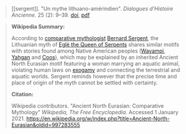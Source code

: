 > [[sergent]].  "Un mythe lithuano-amérindien". *Dialogues d'Histoire Ancienne*. 25 (2): 9–39. [doi](https://doi.org/10.3406%2Fdha.1999.1536), [pdf](a/b-sergent1999.pdf)


> **Wikipedia Summary:**
>  
> According to [comparative mythologist](https://en.wikipedia.org/wiki/Comparative-mythology "Comparative mythology") [Bernard Sergent](https://en.wikipedia.org/wiki/Bernard-Sergent "Bernard Sergent"), the Lithuanian myth of [Eglė the Queen of Serpents](https://en.wikipedia.org/wiki/Egl%C4%97-the-Queen-of-Serpents "Eglė the Queen of Serpents") shares similar motifs with stories found among Native American peoples ([Wayampi](https://en.wikipedia.org/wiki/Wayampi "Wayampi"), [Yahgan](https://en.wikipedia.org/wiki/Yaghan-people "Yaghan people") and [Coos](https://en.wikipedia.org/wiki/Coos-people "Coos people")), which may be explained by an inherited Ancient North Eurasian motif featuring a woman marrying an aquatic animal, violating human laws on [exogamy](https://en.wikipedia.org/wiki/Exogamy "Exogamy") and connecting the terrestrial and aquatic worlds. Sergent reminds however that the precise time and place of origin of the myth cannot be settled with certainty.
>  
> **Citation:**
> 
> Wikipedia contributors. "Ancient North Eurasian: Comparative Mythology" *Wikipedia, The Free Encyclopedia*. Accessed 1 January 2021. <https://en.wikipedia.org/w/index.php?title=Ancient-North-Eurasian&oldid=997283555>